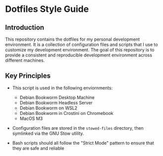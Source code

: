 # Dotfiles Style Guide

## Introduction

This repository contains the dotfiles for my personal development environment. It is a collection of configuration files and scripts that I use to customize my development environment. The goal of this repository is to provide a consistent and reproducible development environment across different machines.

## Key Principles

* This script is used in the following enviornments:
  * Debian Bookworm Desktop Machine
  * Debian Bookworm Headless Server
  * Debian Bookworm on WSL2
  * Debian Bookworm in Crostini on Chromebook
  * MacOS M3

* Configuration files are stored in the `stowed-files` directory, then symlinked via the GNU Stow utility.

* Bash scripts should all follow the "Strict Mode" pattern to ensure that they are safe and reliable
